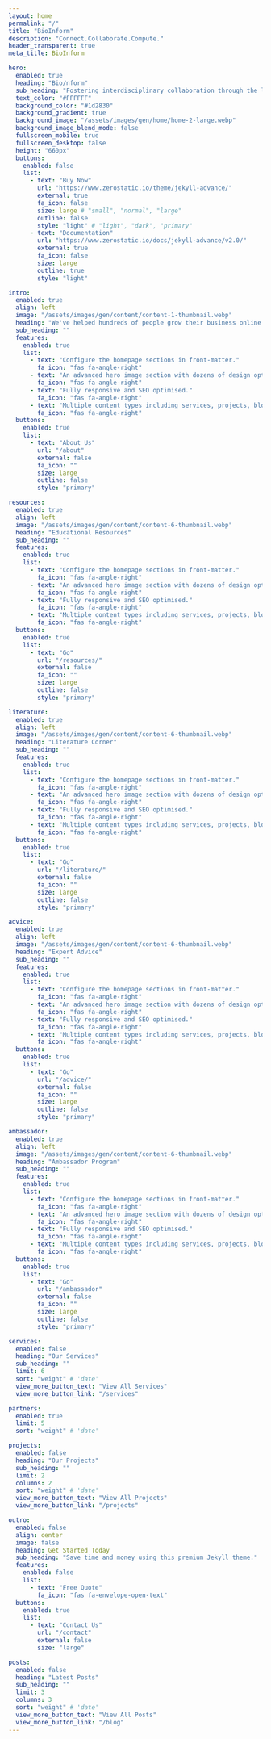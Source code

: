 ```yaml
---
layout: home
permalink: "/"
title: "BioInform"
description: "Connect.Collaborate.Compute."
header_transparent: true
meta_title: BioInform

hero:
  enabled: true
  heading: "Bio/nform"
  sub_heading: "Fostering interdisciplinary collaboration through the lens of bioinformatics."
  text_color: "#FFFFFF"
  background_color: "#1d2830"
  background_gradient: true
  background_image: "/assets/images/gen/home/home-2-large.webp"
  background_image_blend_mode: false
  fullscreen_mobile: true
  fullscreen_desktop: false
  height: "660px"
  buttons:
    enabled: false
    list:
      - text: "Buy Now"
        url: "https://www.zerostatic.io/theme/jekyll-advance/"
        external: true
        fa_icon: false
        size: large # "small", "normal", "large"
        outline: false
        style: "light" # "light", "dark", "primary"
      - text: "Documentation"
        url: "https://www.zerostatic.io/docs/jekyll-advance/v2.0/"
        external: true
        fa_icon: false
        size: large
        outline: true
        style: "light"

intro:
  enabled: true
  align: left
  image: "/assets/images/gen/content/content-1-thumbnail.webp"
  heading: "We've helped hundreds of people grow their business online."
  sub_heading: ""
  features:
    enabled: true
    list:
      - text: "Configure the homepage sections in front-matter."
        fa_icon: "fas fa-angle-right"
      - text: "An advanced hero image section with dozens of design options."
        fa_icon: "fas fa-angle-right"
      - text: "Fully responsive and SEO optimised."
        fa_icon: "fas fa-angle-right"
      - text: "Multiple content types including services, projects, blog and more."
        fa_icon: "fas fa-angle-right"
  buttons:
    enabled: true
    list:
      - text: "About Us"
        url: "/about"
        external: false
        fa_icon: ""
        size: large
        outline: false
        style: "primary"

resources:
  enabled: true
  align: left
  image: "/assets/images/gen/content/content-6-thumbnail.webp"
  heading: "Educational Resources"
  sub_heading: ""
  features:
    enabled: true
    list:
      - text: "Configure the homepage sections in front-matter."
        fa_icon: "fas fa-angle-right"
      - text: "An advanced hero image section with dozens of design options."
        fa_icon: "fas fa-angle-right"
      - text: "Fully responsive and SEO optimised."
        fa_icon: "fas fa-angle-right"
      - text: "Multiple content types including services, projects, blog and more."
        fa_icon: "fas fa-angle-right"
  buttons:
    enabled: true
    list:
      - text: "Go"
        url: "/resources/"
        external: false
        fa_icon: ""
        size: large
        outline: false
        style: "primary"

literature:
  enabled: true
  align: left
  image: "/assets/images/gen/content/content-6-thumbnail.webp"
  heading: "Literature Corner"
  sub_heading: ""
  features:
    enabled: true
    list:
      - text: "Configure the homepage sections in front-matter."
        fa_icon: "fas fa-angle-right"
      - text: "An advanced hero image section with dozens of design options."
        fa_icon: "fas fa-angle-right"
      - text: "Fully responsive and SEO optimised."
        fa_icon: "fas fa-angle-right"
      - text: "Multiple content types including services, projects, blog and more."
        fa_icon: "fas fa-angle-right"
  buttons:
    enabled: true
    list:
      - text: "Go"
        url: "/literature/"
        external: false
        fa_icon: ""
        size: large
        outline: false
        style: "primary"

advice:
  enabled: true
  align: left
  image: "/assets/images/gen/content/content-6-thumbnail.webp"
  heading: "Expert Advice"
  sub_heading: ""
  features:
    enabled: true
    list:
      - text: "Configure the homepage sections in front-matter."
        fa_icon: "fas fa-angle-right"
      - text: "An advanced hero image section with dozens of design options."
        fa_icon: "fas fa-angle-right"
      - text: "Fully responsive and SEO optimised."
        fa_icon: "fas fa-angle-right"
      - text: "Multiple content types including services, projects, blog and more."
        fa_icon: "fas fa-angle-right"
  buttons:
    enabled: true
    list:
      - text: "Go"
        url: "/advice/"
        external: false
        fa_icon: ""
        size: large
        outline: false
        style: "primary"

ambassador:
  enabled: true
  align: left
  image: "/assets/images/gen/content/content-6-thumbnail.webp"
  heading: "Ambassador Program"
  sub_heading: ""
  features:
    enabled: true
    list:
      - text: "Configure the homepage sections in front-matter."
        fa_icon: "fas fa-angle-right"
      - text: "An advanced hero image section with dozens of design options."
        fa_icon: "fas fa-angle-right"
      - text: "Fully responsive and SEO optimised."
        fa_icon: "fas fa-angle-right"
      - text: "Multiple content types including services, projects, blog and more."
        fa_icon: "fas fa-angle-right"
  buttons:
    enabled: true
    list:
      - text: "Go"
        url: "/ambassador"
        external: false
        fa_icon: ""
        size: large
        outline: false
        style: "primary"

services:
  enabled: false
  heading: "Our Services"
  sub_heading: ""
  limit: 6
  sort: "weight" # 'date'
  view_more_button_text: "View All Services"
  view_more_button_link: "/services"

partners:
  enabled: true
  limit: 5
  sort: "weight" # 'date'

projects:
  enabled: false
  heading: "Our Projects"
  sub_heading: ""
  limit: 2
  columns: 2
  sort: "weight" # 'date'
  view_more_button_text: "View All Projects"
  view_more_button_link: "/projects"

outro:
  enabled: false
  align: center
  image: false
  heading: Get Started Today
  sub_heading: "Save time and money using this premium Jekyll theme."
  features:
    enabled: false
    list:
      - text: "Free Quote"
        fa_icon: "fas fa-envelope-open-text"
  buttons:
    enabled: true
    list:
      - text: "Contact Us"
        url: "/contact"
        external: false
        size: "large"

posts:
  enabled: false
  heading: "Latest Posts"
  sub_heading: ""
  limit: 3
  columns: 3
  sort: "weight" # 'date'
  view_more_button_text: "View All Posts"
  view_more_button_link: "/blog"
---
```

